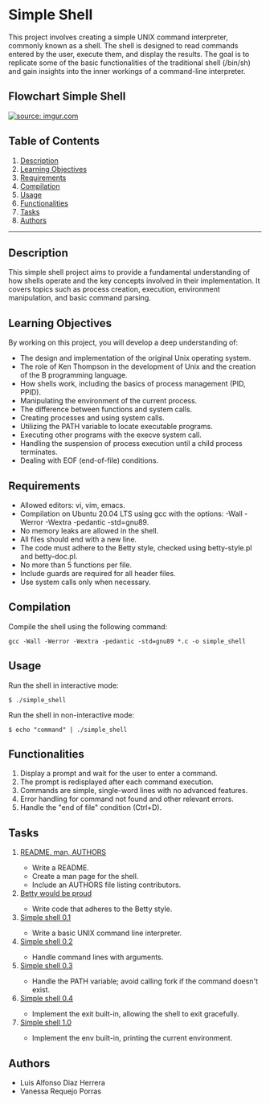 <!DOCTYPE html>
<html>


<body>

<h1>Simple Shell</h1>

<p>This project involves creating a simple UNIX command interpreter, commonly known as a shell. The shell is designed to read commands entered by the user, execute them, and display the results. The goal is to replicate some of the basic functionalities of the traditional shell (/bin/sh) and gain insights into the inner workings of a command-line interpreter.</p>

<h2>Flowchart Simple Shell</h2>
<a href="https://imgur.com/a/7TveCcv"><img src="https://imgur.com/y9LsXxP)" title="source: imgur.com" /></a>

<h2>Table of Contents</h2>

<ol>
    <li><a href="#description">Description</a></li>
    <li><a href="#learning-objectives">Learning Objectives</a></li>
    <li><a href="#requirements">Requirements</a></li>
    <li><a href="#compilation">Compilation</a></li>
    <li><a href="#usage">Usage</a></li>
    <li><a href="#functionalities">Functionalities</a></li>
    <li><a href="#tasks">Tasks</a></li>
    <li><a href="#authors">Authors</a></li>
</ol>

<hr>

<h2 id="description">Description</h2>

<p>This simple shell project aims to provide a fundamental understanding of how shells operate and the key concepts involved in their implementation. It covers topics such as process creation, execution, environment manipulation, and basic command parsing.</p>

<h2 id="learning-objectives">Learning Objectives</h2>

<p>By working on this project, you will develop a deep understanding of:</p>

<ul>
    <li>The design and implementation of the original Unix operating system.</li>
    <li>The role of Ken Thompson in the development of Unix and the creation of the B programming language.</li>
    <li>How shells work, including the basics of process management (PID, PPID).</li>
    <li>Manipulating the environment of the current process.</li>
    <li>The difference between functions and system calls.</li>
    <li>Creating processes and using system calls.</li>
    <li>Utilizing the PATH variable to locate executable programs.</li>
    <li>Executing other programs with the execve system call.</li>
    <li>Handling the suspension of process execution until a child process terminates.</li>
    <li>Dealing with EOF (end-of-file) conditions.</li>
</ul>

<h2 id="requirements">Requirements</h2>

<ul>
    <li>Allowed editors: vi, vim, emacs.</li>
    <li>Compilation on Ubuntu 20.04 LTS using gcc with the options: -Wall -Werror -Wextra -pedantic -std=gnu89.</li>
    <li>No memory leaks are allowed in the shell.</li>
    <li>All files should end with a new line.</li>
    <li>The code must adhere to the Betty style, checked using betty-style.pl and betty-doc.pl.</li>
    <li>No more than 5 functions per file.</li>
    <li>Include guards are required for all header files.</li>
    <li>Use system calls only when necessary.</li>
</ul>

<h2 id="compilation">Compilation</h2>

<p>Compile the shell using the following command:</p>

<pre>
<code>gcc -Wall -Werror -Wextra -pedantic -std=gnu89 *.c -o simple_shell</code>
</pre>

<h2 id="usage">Usage</h2>

<p>Run the shell in interactive mode:</p>

<pre>
<code>$ ./simple_shell</code>
</pre>

<p>Run the shell in non-interactive mode:</p>

<pre>
<code>$ echo "command" | ./simple_shell</code>
</pre>

<h2 id="functionalities">Functionalities</h2>

<ol>
    <li>Display a prompt and wait for the user to enter a command.</li>
    <li>The prompt is redisplayed after each command execution.</li>
    <li>Commands are simple, single-word lines with no advanced features.</li>
    <li>Error handling for command not found and other relevant errors.</li>
    <li>Handle the "end of file" condition (Ctrl+D).</li>
</ol>

<h2 id="tasks">Tasks</h2>

<ol>
    <li><a href="#">README, man, AUTHORS</a></li>
        <ul>
            <li>Write a README.</li>
            <li>Create a man page for the shell.</li>
            <li>Include an AUTHORS file listing contributors.</li>
        </ul>
    <li><a href="#">Betty would be proud</a></li>
        <ul>
            <li>Write code that adheres to the Betty style.</li>
        </ul>
    <li><a href="#">Simple shell 0.1</a></li>
        <ul>
            <li>Write a basic UNIX command line interpreter.</li>
        </ul>
    <li><a href="#">Simple shell 0.2</a></li>
        <ul>
            <li>Handle command lines with arguments.</li>
        </ul>
    <li><a href="#">Simple shell 0.3</a></li>
        <ul>
            <li>Handle the PATH variable; avoid calling fork if the command doesn't exist.</li>
        </ul>
    <li><a href="#">Simple shell 0.4</a></li>
        <ul>
            <li>Implement the exit built-in, allowing the shell to exit gracefully.</li>
        </ul>
    <li><a href="#">Simple shell 1.0</a></li>
        <ul>
            <li>Implement the env built-in, printing the current environment.</li>
        </ul>
</ol>

<h2 id="authors">Authors</h2>

<ul>
    <li>Luis Alfonso Diaz Herrera</li>
    <li>Vanessa Requejo Porras</li>
</ul>

</body>

</html>